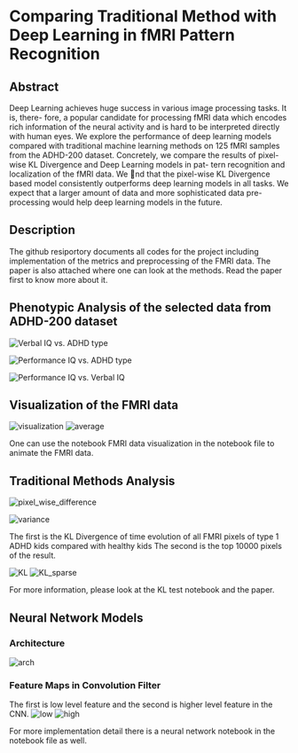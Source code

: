 # Comparing Traditional Method with Deep Learning in fMRI Pattern Recognition
## Abstract
Deep Learning achieves huge success in various image processing tasks. It is, there-
fore, a popular candidate for processing fMRI data which encodes rich information
of the neural activity and is hard to be interpreted directly with human eyes. We
explore the performance of deep learning models compared with traditional machine
learning methods on 125 fMRI samples from the ADHD-200 dataset. Concretely, we
compare the results of pixel-wise KL Divergence and Deep Learning models in pat-
tern recognition and localization of the fMRI data. We nd that the pixel-wise KL
Divergence based model consistently outperforms deep learning models in all tasks.
We expect that a larger amount of data and more sophisticated data pre-processing
would help deep learning models in the future.

## Description

The github resiportory documents all codes for the project including implementation of the metrics and preprocessing of the FMRI data. The paper is also attached where one can look at the methods. Read the paper first to know more about it.


## Phenotypic Analysis of the selected data from ADHD-200 dataset

![Verbal IQ vs. ADHD type](plots/verbal.png)

![Performance IQ vs. ADHD type](plots/performance.png)

![Performance IQ vs. Verbal IQ](plots/performance_verbal.png)


## Visualization of the FMRI data

![visualization](plots/t_0.png)
![average](plots/average_image.png)



One can use the notebook FMRI data visualization in the notebook file to animate the FMRI data.

## Traditional Methods Analysis
![pixel_wise_difference](plots/pdifference.png)

![variance](plots/variance.png)

The first is the KL Divergence of time evolution of all FMRI pixels of type 1 ADHD kids compared with healthy kids 
The second is the top 10000 pixels of the result.

![KL](plots/kl_all.png)
![KL_sparse](plots/kl_sparse.png)

For more information, please look at the KL test notebook and the paper.



## Neural Network Models
### Architecture
![arch](plots/arch.png)
### Feature Maps in Convolution Filter
The first is low level feature and the second is higher level feature in the CNN.
![low](plots/low_level.png)
![high](plots/high_level.png)

For more implementation detail there is a neural network notebook in the notebook file as well.
